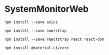 # SystemMonitorWeb


~~~
npm install --save axios
~~~

~~~
npm install --save bootstrap

npm install --save reactstrap react react-dom
~~~

~~~
npm install @material-ui/core
~~~